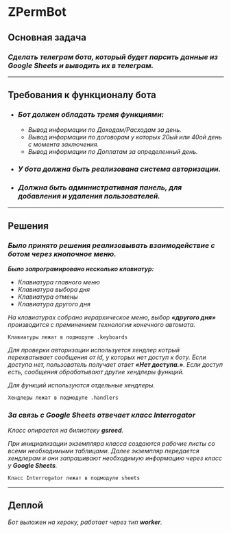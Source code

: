# ZPermBot
## Основная задача
### _Сделать телеграм бота, который будет парсить данные из **Google Sheets** и выводить их в телеграм._
---
## Требования к функционалу бота
* ### _Бот должен обладать тремя функциями:_
    * _Вывод информации по Доходам/Расходам за день._
    * _Вывод информации по договорам у которых 20ый или 40ой день с момента заключения._
    * _Вывод информации по Доплатам за определенный день._
* ### _У бота должна быть реализована система авторизации._
* ### _Должна быть административная панель, для добавления и удаления пользователей._
---
## Решения
### _Было принято решения реализовывать взаимодействие с ботом через кнопочное меню._
___Было запрограмировано несколько клавиатур:___
* _Клавиатура главного меню_
* _Клавиатура выбора дня_
* _Клавиатура отмены_
* _Клавиатура другого дня_

_На клавиатурах собрано иерархическое меню, выбор **«другого дня»** производится с преминением технологии конечного автомата._

    Клавиатуры лежат в подмодуле .keyboards

_Для проверки авторизации используется хендлер котрый перехватывает сообщения от id, у которых нет доступ к боту. Если доступа нет, пользователь получает ответ **«Нет доступа.»**. Если доступ есть, сообщения обрабатывают другие хендлеры функций._

_Для функций используются отдельные хендлеры._
    
    Хендлеры лежат в подмодуле .handlers

### _За связь с Google Sheets отвечает класс Interrogator_
_Класс опирается на билиотеку **gsreed**._

_При инициализации экземпляра класса создаются рабочие листы со всеми необходимыми таблицами. Далее экземпляр передается хендлерам и они запрашивают необходимую информацию через класс у **Google Sheets**._

    Класс Interrogator лежат в подмодуле sheets

---
## Деплой 
_Бот выложен на хероку, работает через тип **worker**._